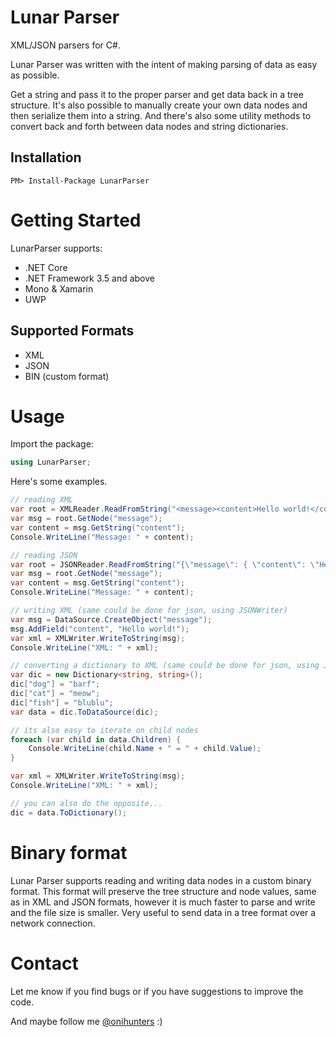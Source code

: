 # Lunar Parser
XML/JSON parsers for C#.

Lunar Parser was written with the intent of making parsing of data as easy as possible.  

Get a string and pass it to the proper parser and get data back in a tree structure.
It's also possible to manually create your own data nodes and then serialize them into a string.
And there's also some utility methods to convert back and forth between data nodes and string dictionaries.

## Installation

    PM> Install-Package LunarParser

# Getting Started

LunarParser supports:

- .NET Core
- .NET Framework 3.5 and above
- Mono & Xamarin
- UWP

## Supported Formats

- XML
- JSON
- BIN (custom format)

# Usage

Import the package:

```c#
using LunarParser;
```

Here's some examples.

```c#
// reading XML
var root = XMLReader.ReadFromString("<message><content>Hello world!</content></message>");
var msg = root.GetNode("message");
var content = msg.GetString("content");
Console.WriteLine("Message: " + content);
```

```c#
// reading JSON
var root = JSONReader.ReadFromString("{\"message\": { \"content\": \"Hello world!\" } }");
var msg = root.GetNode("message");
var content = msg.GetString("content");
Console.WriteLine("Message: " + content);
```

```c#
// writing XML (same could be done for json, using JSONWriter)
var msg = DataSource.CreateObject("message");
msg.AddField("content", "Hello world!");
var xml = XMLWriter.WriteToString(msg);
Console.WriteLine("XML: " + xml);
```

```c#
// converting a dictionary to XML (same could be done for json, using JSONWriter)
var dic = new Dictionary<string, string>();
dic["dog"] = "barf";
dic["cat"] = "meow";
dic["fish"] = "blublu";
var data = dic.ToDataSource(dic);

// its also easy to iterate on child nodes
foreach (var child in data.Children) {
	Console.WriteLine(child.Name + " = " + child.Value);
}

var xml = XMLWriter.WriteToString(msg);
Console.WriteLine("XML: " + xml);

// you can also do the opposite...
dic = data.ToDictionary();
```

# Binary format

Lunar Parser supports reading and writing data nodes in a custom binary format.
This format will preserve the tree structure and node values, same as in XML and JSON formats, however it is much faster to parse and write and the file size is smaller.
Very useful to send data in a tree format over a network connection.

# Contact

Let me know if you find bugs or if you have suggestions to improve the code.

And maybe follow me [@onihunters](https://twitter.com/onihunters) :)